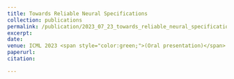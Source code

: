 ```yaml
---
title: Towards Reliable Neural Specifications
collection: publications
permalink: /publication/2023_07_23_towards_reliable_neural_specifications
excerpt: 
date: 
venue: ICML 2023 <span style="color:green;">(Oral presentation)</span>
paperurl: 
citation: 

---
```



